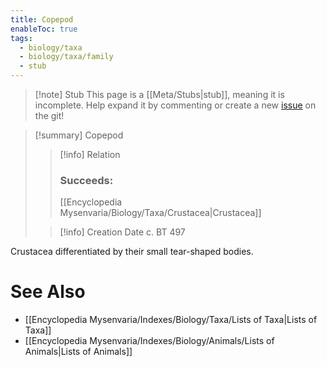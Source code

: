 ```yaml
---
title: Copepod
enableToc: true
tags:
  - biology/taxa
  - biology/taxa/family
  - stub
---
```


> [!note] Stub
> This page is a [[Meta/Stubs|stub]], meaning it is incomplete. Help expand it by commenting or create a new [issue](https://github.com/RagtimeGal/quartz--encyclopedia-mysenvaria/issues/new/choose) on the git!


> [!summary] Copepod
> > [!info] Relation
> > ### Succeeds:
> > [[Encyclopedia Mysenvaria/Biology/Taxa/Crustacea|Crustacea]]
>
> > [!info] Creation Date
> > c. BT 497

Crustacea differentiated by their small tear-shaped bodies.

# See Also
- [[Encyclopedia Mysenvaria/Indexes/Biology/Taxa/Lists of Taxa|Lists of Taxa]]
- [[Encyclopedia Mysenvaria/Indexes/Biology/Animals/Lists of Animals|Lists of Animals]]
